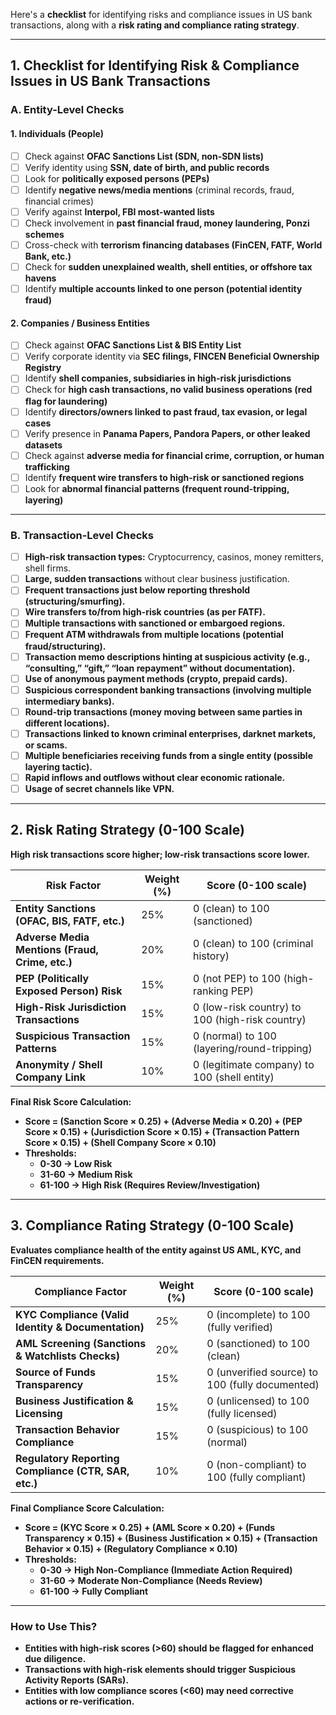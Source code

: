 Here's a **checklist** for identifying risks and compliance issues in US bank transactions, along with a **risk rating and compliance rating strategy**.

---

## **1. Checklist for Identifying Risk & Compliance Issues in US Bank Transactions**

### **A. Entity-Level Checks**
#### **1. Individuals (People)**
- ☐ Check against **OFAC Sanctions List (SDN, non-SDN lists)**
- ☐ Verify identity using **SSN, date of birth, and public records**
- ☐ Look for **politically exposed persons (PEPs)**  
- ☐ Identify **negative news/media mentions** (criminal records, fraud, financial crimes)
- ☐ Verify against **Interpol, FBI most-wanted lists**
- ☐ Check involvement in **past financial fraud, money laundering, Ponzi schemes**
- ☐ Cross-check with **terrorism financing databases (FinCEN, FATF, World Bank, etc.)**
- ☐ Check for **sudden unexplained wealth, shell entities, or offshore tax havens**
- ☐ Identify **multiple accounts linked to one person (potential identity fraud)**

#### **2. Companies / Business Entities**
- ☐ Check against **OFAC Sanctions List & BIS Entity List**
- ☐ Verify corporate identity via **SEC filings, FINCEN Beneficial Ownership Registry**
- ☐ Identify **shell companies, subsidiaries in high-risk jurisdictions**
- ☐ Check for **high cash transactions, no valid business operations (red flag for laundering)**
- ☐ Identify **directors/owners linked to past fraud, tax evasion, or legal cases**
- ☐ Verify presence in **Panama Papers, Pandora Papers, or other leaked datasets**
- ☐ Check against **adverse media for financial crime, corruption, or human trafficking**
- ☐ Identify **frequent wire transfers to high-risk or sanctioned regions**
- ☐ Look for **abnormal financial patterns (frequent round-tripping, layering)**

---

### **B. Transaction-Level Checks**
- ☐ **High-risk transaction types:** Cryptocurrency, casinos, money remitters, shell firms.
- ☐ **Large, sudden transactions** without clear business justification.
- ☐ **Frequent transactions just below reporting threshold (structuring/smurfing).**
- ☐ **Wire transfers to/from high-risk countries (as per FATF).**
- ☐ **Multiple transactions with sanctioned or embargoed regions.**
- ☐ **Frequent ATM withdrawals from multiple locations (potential fraud/structuring).**
- ☐ **Transaction memo descriptions hinting at suspicious activity (e.g., “consulting,” “gift,” “loan repayment” without documentation).**
- ☐ **Use of anonymous payment methods (crypto, prepaid cards).**
- ☐ **Suspicious correspondent banking transactions (involving multiple intermediary banks).**
- ☐ **Round-trip transactions (money moving between same parties in different locations).**
- ☐ **Transactions linked to known criminal enterprises, darknet markets, or scams.**
- ☐ **Multiple beneficiaries receiving funds from a single entity (possible layering tactic).**
- ☐ **Rapid inflows and outflows without clear economic rationale.**
- ☐ **Usage of secret channels like VPN.**

---

## **2. Risk Rating Strategy (0-100 Scale)**  
**High risk transactions score higher; low-risk transactions score lower.**

| **Risk Factor**                        | **Weight (%)** | **Score (0-100 scale)** |
|--------------------------------------|------------|------------------|
| **Entity Sanctions (OFAC, BIS, FATF, etc.)** | 25% | 0 (clean) to 100 (sanctioned) |
| **Adverse Media Mentions (Fraud, Crime, etc.)** | 20% | 0 (clean) to 100 (criminal history) |
| **PEP (Politically Exposed Person) Risk** | 15% | 0 (not PEP) to 100 (high-ranking PEP) |
| **High-Risk Jurisdiction Transactions** | 15% | 0 (low-risk country) to 100 (high-risk country) |
| **Suspicious Transaction Patterns** | 15% | 0 (normal) to 100 (layering/round-tripping) |
| **Anonymity / Shell Company Link** | 10% | 0 (legitimate company) to 100 (shell entity) |

**Final Risk Score Calculation:**
- **Score = (Sanction Score × 0.25) + (Adverse Media × 0.20) + (PEP Score × 0.15) + (Jurisdiction Score × 0.15) + (Transaction Pattern Score × 0.15) + (Shell Company Score × 0.10)**
- **Thresholds:**
  - **0-30 → Low Risk**
  - **31-60 → Medium Risk**
  - **61-100 → High Risk (Requires Review/Investigation)**

---

## **3. Compliance Rating Strategy (0-100 Scale)**
**Evaluates compliance health of the entity against US AML, KYC, and FinCEN requirements.**

| **Compliance Factor**                  | **Weight (%)** | **Score (0-100 scale)** |
|----------------------------------------|------------|------------------|
| **KYC Compliance (Valid Identity & Documentation)** | 25% | 0 (incomplete) to 100 (fully verified) |
| **AML Screening (Sanctions & Watchlists Checks)** | 20% | 0 (sanctioned) to 100 (clean) |
| **Source of Funds Transparency** | 15% | 0 (unverified source) to 100 (fully documented) |
| **Business Justification & Licensing** | 15% | 0 (unlicensed) to 100 (fully licensed) |
| **Transaction Behavior Compliance** | 15% | 0 (suspicious) to 100 (normal) |
| **Regulatory Reporting Compliance (CTR, SAR, etc.)** | 10% | 0 (non-compliant) to 100 (fully compliant) |

**Final Compliance Score Calculation:**
- **Score = (KYC Score × 0.25) + (AML Score × 0.20) + (Funds Transparency × 0.15) + (Business Justification × 0.15) + (Transaction Behavior × 0.15) + (Regulatory Compliance × 0.10)**
- **Thresholds:**
  - **0-30 → High Non-Compliance (Immediate Action Required)**
  - **31-60 → Moderate Non-Compliance (Needs Review)**
  - **61-100 → Fully Compliant**

---

### **How to Use This?**
- **Entities with high-risk scores (>60) should be flagged for enhanced due diligence.**
- **Transactions with high-risk elements should trigger Suspicious Activity Reports (SARs).**
- **Entities with low compliance scores (<60) may need corrective actions or re-verification.**